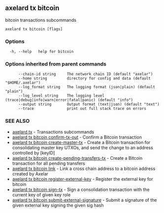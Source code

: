 ## axelard tx bitcoin

bitcoin transactions subcommands

```
axelard tx bitcoin [flags]
```

### Options

```
  -h, --help   help for bitcoin
```

### Options inherited from parent commands

```
      --chain-id string     The network chain ID (default "axelar")
      --home string         directory for config and data (default "$HOME/.axelar")
      --log_format string   The logging format (json|plain) (default "plain")
      --log_level string    The logging level (trace|debug|info|warn|error|fatal|panic) (default "info")
      --output string       Output format (text|json) (default "text")
      --trace               print out full stack trace on errors
```

### SEE ALSO

- [axelard tx](axelard_tx.md)	 - Transactions subcommands
- [axelard tx bitcoin confirm-tx-out](axelard_tx_bitcoin_confirm-tx-out.md)	 - Confirm a Bitcoin transaction
- [axelard tx bitcoin create-master-tx](axelard_tx_bitcoin_create-master-tx.md)	 - Create a Bitcoin transaction for consolidating master key UTXOs, and send the change to an address controlled by \[keyID\]
- [axelard tx bitcoin create-pending-transfers-tx](axelard_tx_bitcoin_create-pending-transfers-tx.md)	 - Create a Bitcoin transaction for all pending transfers
- [axelard tx bitcoin link](axelard_tx_bitcoin_link.md)	 - Link a cross chain address to a bitcoin address created by Axelar
- [axelard tx bitcoin register-external-key](axelard_tx_bitcoin_register-external-key.md)	 - Register the external key for bitcoin
- [axelard tx bitcoin sign-tx](axelard_tx_bitcoin_sign-tx.md)	 - Sign a consolidation transaction with the current key of given key role
- [axelard tx bitcoin submit-external-signature](axelard_tx_bitcoin_submit-external-signature.md)	 - Submit a signature of the given external key signing the given sig hash

